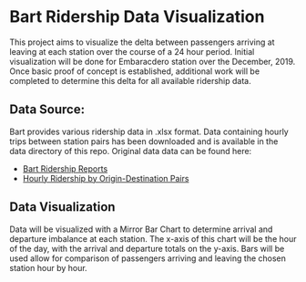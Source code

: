 # Bart Ridership Data Visualization
This project aims to visualize the delta between passengers arriving at leaving
at each station over the course of a 24 hour period. Initial visualization will
be done for Embaracdero station over the December, 2019. Once basic proof of
concept is established, additional work will be completed to determine this
delta for all available ridership data.


## Data Source:
Bart provides various ridership data in .xlsx format. Data containing hourly
trips between station pairs has been downloaded and is available in the data
directory of this repo. Original data data can be found here:
 * [Bart Ridership Reports](https://www.bart.gov/about/reports/ridership)
 * [Hourly Ridership by Origin-Destination Pairs](http://64.111.127.166/origin-destination/)

## Data Visualization
Data will be visualized with a Mirror Bar Chart to determine arrival and
departure imbalance at each station. The x-axis of this chart will be the hour
of the day, with the arrival and departure totals on the y-axis. Bars will be
used allow for comparison of passengers arriving and leaving the chosen station
hour by hour.
